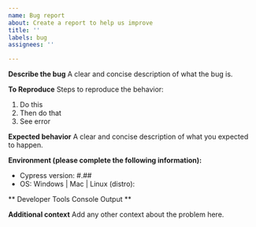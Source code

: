 ```yaml
---
name: Bug report
about: Create a report to help us improve
title: ''
labels: bug
assignees: ''

---
```


**Describe the bug**
A clear and concise description of what the bug is.

**To Reproduce**
Steps to reproduce the behavior:
1. Do this
2. Then do that
3. See error

**Expected behavior**
A clear and concise description of what you expected to happen.

**Environment (please complete the following information):**
- Cypress version:                                #.##
- OS:                                                     Windows | Mac | Linux (distro):

** Developer Tools Console Output **
<!-----------------------------------------------------------------------------------------------
Copy/paste the output in the "Console" tab in the "Developer Tools" panel (Help >
Toggle Developer Tools) from Cypress window. You may also attach logs with DEBUG level info.
------------------------------------------------------------------------------------------------->

**Additional context**
Add any other context about the problem here.

